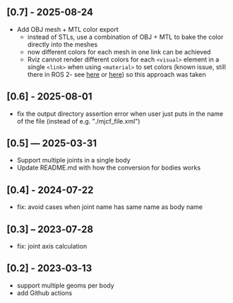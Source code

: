 ## [0.7] - 2025-08-24

- Add OBJ mesh + MTL color export
    - instead of STLs, use a combination of OBJ + MTL to bake the color directly into the meshes
    - now different colors for each mesh in one link can be achieved 
    - Rviz cannot render different colors for each `<visual>` element in a single `<link>` when using `<material>` to set colors (known issue, still there in ROS 2- see [here](https://robotics.stackexchange.com/questions/58836/color-issue-with-urdf-and-multiple-visual-tags) or [here](https://github.com/ros-visualization/rviz/issues/843)) so this approach was taken

## [0.6] - 2025-08-01

- fix the output directory assertion error when user just puts in the name of the file (instead of e.g. "./mjcf_file.xml")

## [0.5] — 2025-03-31

- Support multiple joints in a single body
- Update README.md with how the conversion for bodies works 

## [0.4] - 2024-07-22

- fix: avoid cases when joint name has same name as body name

## [0.3] – 2023‑07‑28

- fix: joint axis calculation

## [0.2] - 2023‑03‑13

- support multiple geoms per body
- add Github actions
